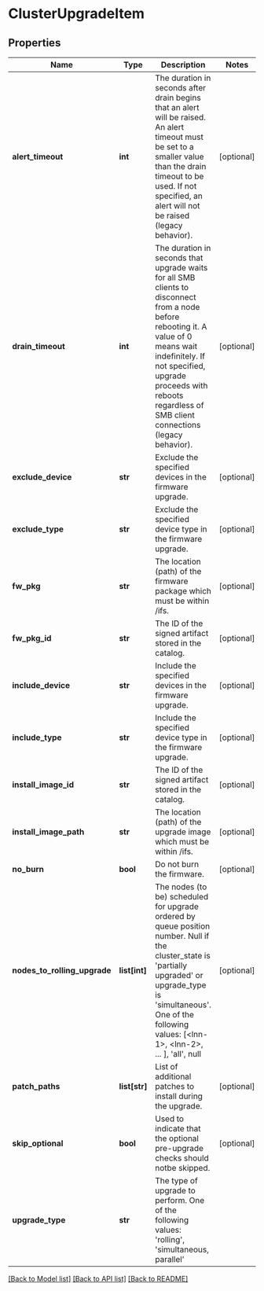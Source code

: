 # ClusterUpgradeItem

## Properties
Name | Type | Description | Notes
------------ | ------------- | ------------- | -------------
**alert_timeout** | **int** | The duration in seconds after drain begins that an alert will be raised. An alert timeout must be set to a smaller value than the drain timeout to be used. If not specified, an alert will not be raised (legacy behavior). | [optional] 
**drain_timeout** | **int** | The duration in seconds that upgrade waits for all SMB clients to disconnect from a node before rebooting it. A value of 0 means wait indefinitely. If not specified, upgrade proceeds with reboots regardless of SMB client connections (legacy behavior). | [optional] 
**exclude_device** | **str** | Exclude the specified devices in the firmware upgrade. | [optional] 
**exclude_type** | **str** | Exclude the specified device type in the firmware upgrade. | [optional] 
**fw_pkg** | **str** | The location (path) of the firmware package which must be within /ifs. | [optional] 
**fw_pkg_id** | **str** | The ID of the signed artifact stored in the catalog. | [optional] 
**include_device** | **str** | Include the specified devices in the firmware upgrade. | [optional] 
**include_type** | **str** | Include the specified device type in the firmware upgrade. | [optional] 
**install_image_id** | **str** | The ID of the signed artifact stored in the catalog. | [optional] 
**install_image_path** | **str** | The location (path) of the upgrade image which must be within /ifs. | [optional] 
**no_burn** | **bool** | Do not burn the firmware. | [optional] 
**nodes_to_rolling_upgrade** | **list[int]** | The nodes (to be) scheduled for upgrade ordered by queue position number. Null if the cluster_state is &#39;partially upgraded&#39; or upgrade_type is &#39;simultaneous&#39;. One of the following values: [&lt;lnn-1&gt;, &lt;lnn-2&gt;, ... ], &#39;all&#39;, null | [optional] 
**patch_paths** | **list[str]** | List of additional patches to install during the upgrade. | [optional] 
**skip_optional** | **bool** | Used to indicate that the optional pre-upgrade checks should notbe skipped. | [optional] 
**upgrade_type** | **str** | The type of upgrade to perform. One of the following values: &#39;rolling&#39;, &#39;simultaneous, parallel&#39; | 

[[Back to Model list]](../README.md#documentation-for-models) [[Back to API list]](../README.md#documentation-for-api-endpoints) [[Back to README]](../README.md)



